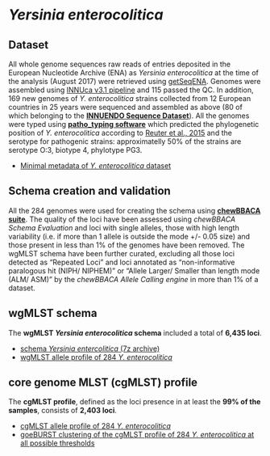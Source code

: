 # *Yersinia enterocolitica*

## Dataset
All whole genome sequences raw reads of entries deposited in the European Nucleotide Archive (ENA) as *Yersinia enterocolitica* at the time of the analysis (August 2017) were retrieved using [getSeqENA](https://github.com/B-UMMI/getSeqENA). Genomes were assembled using [INNUca v3.1 pipeline](https://github.com/INNUENDOCON/INNUca) and 115 passed the QC. In addition, 169 new genomes of *Y. enterocolitica* strains collected from 12 European countries in 25 years were sequenced and assembled as above (80 of which belonging to the **[INNUENDO Sequence Dataset](https://docs.google.com/viewer?a=v&pid=sites&srcid=ZGVmYXVsdGRvbWFpbnxpbm51ZW5kb2NvbnxneDo2YmYyOGU0MjE4ZGJiMmQ0)**). All the genomes were typed using **[patho_typing software](https://github.com/B-UMMI/patho_typing)**  which predicted the phylogenetic position of *Y. enterocolitica* according to [Reuter et al., 2015](http://mgen.microbiologyresearch.org/content/journal/mgen/10.1099/mgen.0.000030) and the serotype for pathogenic strains: approximatelly 50% of the strains are serotype O:3, biotype 4, phylotype PG3.

* [Minimal metadata of *Y. enterocolitica* dataset](https://drive.google.com/file/d/1O6_Y79aqMhBn1ZL2KogLvxvV7UfseAQQ/view?usp=sharing) 

## Schema creation and validation
All the 284 genomes were used for creating the schema using **[chewBBACA suite](https://github.com/B-UMMI/chewBBACA)**. The quality of the loci have been assessed using *chewBBACA Schema Evaluation* and loci with single alleles, those with high length variability (i.e. if more than 1 allele is outside the mode +/- 0.05 size) and those present in less than 1% of the genomes have been removed. The wgMLST schema have been further curated, excluding all those loci detected as “Repeated Loci” and loci annotated as “non-informative paralogous hit (NIPH/ NIPHEM)” or “Allele Larger/ Smaller than length mode (ALM/ ASM)” by the *chewBBACA Allele Calling engine* in more than 1% of a dataset.


## wgMLST schema
The **wgMLST *Yersinia enterocolitica* schema** included a total of **6,435 loci**.

* [schema *Yersinia entercolitica* (7z archive)](https://drive.google.com/file/d/16ZHNji8x95PigtLCHryIdwPM9dQ8Km71/view?usp=sharing)
* [wgMLST allele profile of 284 *Y. enterocolitica*](https://drive.google.com/file/d/10-TxsiFeoc-k0ZwaZJFhskRRBi6zIb7D/view?usp=sharing)

## core genome MLST (cgMLST) profile
The **cgMLST profile**, defined as the loci presence in at least the **99% of the samples**, consists of **2,403 loci**.

* [cgMLST allele profile of 284 *Y. enterocolitica*](https://drive.google.com/file/d/1bFsgtzoCNEJstWqL60DPbweYO-6Qb_5s/view?usp=sharing)
* [goeBURST clustering of the cgMLST profile of 284 *Y. enterocolitica* at all possible thresholds](https://drive.google.com/file/d/14PHUeG2pC3UOmP8tqkgoLnwdVHSuD4RY/view?usp=sharing)
